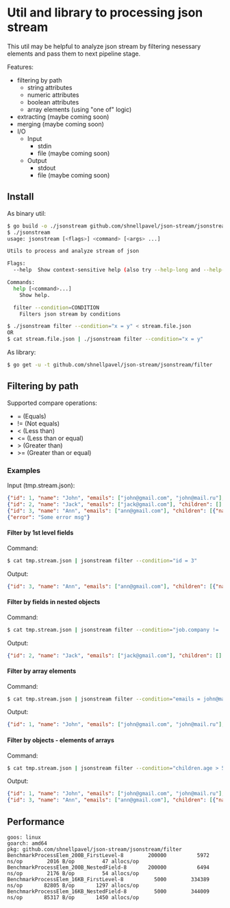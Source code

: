 # Util and library to processing json stream

This util may be helpful to analyze json stream by filtering nesessary elements and pass them to next pipeline stage.

Features:
* filtering by path
    * string attributes
    * numeric attributes
    * boolean attributes
    * array elements (using "one of" logic)
* extracting (maybe coming soon)
* merging (maybe coming soon)
* I/O
    * Input
        * stdin
        * file (maybe coming soon)
    * Output
        * stdout
        * file (maybe coming soon)

## Install
As binary util:
```bash
$ go build -o ./jsonstream github.com/shnellpavel/json-stream/jsonstream-cli
$ ./jsonstream
usage: jsonstream [<flags>] <command> [<args> ...]

Utils to process and analyze stream of json

Flags:
  --help  Show context-sensitive help (also try --help-long and --help-man).

Commands:
  help [<command>...]
    Show help.

  filter --condition=CONDITION
    Filters json stream by conditions

$ ./jsonstream filter --condition="x = y" < stream.file.json
OR
$ cat stream.file.json | ./jsonstream filter --condition="x = y"
```

As library:
```bash
$ go get -u -t github.com/shnellpavel/json-stream/jsonstream/filter
```

## Filtering by path

Supported compare operations:
* =  (Equals)
* != (Not equals)
* < (Less than)
* <= (Less than or equal)
* \> (Greater than)
* \>= (Greater than or equal)

### Examples
Input (tmp.stream.json):
```json
{"id": 1, "name": "John", "emails": ["john@gmail.com", "john@mail.ru"], "children": [{"name": "Alex", "age": 10}, {"name": "Jinny", "age": 5}], "job": {"company": "Some firm"}}
{"id": 2, "name": "Jack", "emails": ["jack@gmail.com"], "children": [], "job": {"company": "Another some firm"}}
{"id": 3, "name": "Ann", "emails": ["ann@gmail.com"], "children": [{"name": "Pit", "age": 8}], "job": {"company": "Some firm"}}
{"error": "Some error msg"}
```

#### Filter by 1st level fields
Command: 
``` bash
$ cat tmp.stream.json | jsonstream filter --condition="id = 3"
```

Output:
```json
{"id": 3, "name": "Ann", "emails": ["ann@gmail.com"], "children": [{"name": "Pit", "age": 8}], "job": {"company": "Some firm"}}
```

#### Filter by fields in nested objects
Command: 
```bash
$ cat tmp.stream.json | jsonstream filter --condition="job.company != 'Some firm'"
```

Output:
```json
{"id": 2, "name": "Jack", "emails": ["jack@gmail.com"], "children": [], "job": {"company": "Another some firm"}}
```

#### Filter by array elements
Command: 
```bash
$ cat tmp.stream.json | jsonstream filter --condition="emails = john@mail.ru"
```

Output:
```json
{"id": 1, "name": "John", "emails": ["john@gmail.com", "john@mail.ru"], "children": [{"name": "Alex", "age": 10}, {"name": "Jinny", "age": 5}], "job": {"company": "Some firm"}}
```

#### Filter by objects - elements of arrays
Command: 
```bash
$ cat tmp.stream.json | jsonstream filter --condition="children.age > 5"
```

Output:
```json
{"id": 1, "name": "John", "emails": ["john@gmail.com", "john@mail.ru"], "children": [{"name": "Alex", "age": 10}, {"name": "Jinny", "age": 5}], "job": {"company": "Some firm"}}
{"id": 3, "name": "Ann", "emails": ["ann@gmail.com"], "children": [{"name": "Pit", "age": 8}], "job": {"company": "Some firm"}}
```

## Performance

```
goos: linux
goarch: amd64
pkg: github.com/shnellpavel/json-stream/jsonstream/filter
BenchmarkProcessElem_200B_FirstLevel-8    	  200000	      5972 ns/op	    2016 B/op	      47 allocs/op
BenchmarkProcessElem_200B_NestedField-8   	  200000	      6494 ns/op	    2176 B/op	      54 allocs/op
BenchmarkProcessElem_16KB_FirstLevel-8    	    5000	    334389 ns/op	   82805 B/op	    1297 allocs/op
BenchmarkProcessElem_16KB_NestedField-8   	    5000	    344009 ns/op	   85317 B/op	    1450 allocs/op
```